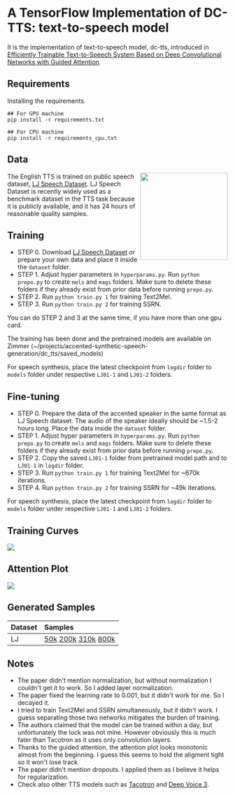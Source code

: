 # A TensorFlow Implementation of DC-TTS: text-to-speech model

It is the implementation of text-to-speech model, dc-tts, introduced in [Efficiently Trainable Text-to-Speech System Based on Deep Convolutional Networks with Guided Attention](https://arxiv.org/abs/1710.08969). 

## Requirements

Installing the requirements.
```
## For GPU machine
pip install -r requirements.txt

## For CPU machine
pip install -r requirements_cpu.txt
```

## Data

<img src="https://image.shutterstock.com/z/stock-vector-lj-letters-four-colors-in-abstract-background-logo-design-identity-in-circle-alphabet-letter-418687846.jpg" height="200" align="right">

The English TTS is trained on public speech dataset, [LJ Speech Dataset](https://keithito.com/LJ-Speech-Dataset/). LJ Speech Dataset is recently widely used as a benchmark dataset in the TTS task because it is publicly available, and it has 24 hours of reasonable quality samples.


## Training

  * STEP 0. Download [LJ Speech Dataset](https://keithito.com/LJ-Speech-Dataset/) or prepare your own data and place it inside the `dataset` folder.
  * STEP 1. Adjust hyper parameters in `hyperparams.py`. Run `python prepo.py` to create `mels` and `mags` folders. Make sure to delete these folders if they already exist from prior data before running `prepo.py`.
  * STEP 2. Run `python train.py 1` for training Text2Mel. 
  * STEP 3. Run `python train.py 2` for training SSRN.

You can do STEP 2 and 3 at the same time, if you have more than one gpu card.

The training has been done and the pretrained models are available on Zimmer (~/projects/accented-synthetic-speech-generation/dc_tts/saved_models)

For speech synthesis, place the latest checkpoint from `logdir` folder to `models` folder under respective `LJ01-1` and `LJ01-2` folders.

## Fine-tuning 

  * STEP 0. Prepare the data of the accented speaker in the same format as LJ Speech dataset. The audio of the speaker ideally should be ~1.5-2 hours long. Place the data inside the `dataset` folder.
  * STEP 1. Adjust hyper parameters in `hyperparams.py`. Run `python prepo.py` to create `mels` and `mags` folders. Make sure to delete these folders if they already exist from prior data before running `prepo.py`.
  * STEP 2. Copy the saved `LJ01-1` folder from pretrained model path and to `LJ01-1` in `logdir` folder.  
  * STEP 3. Run `python train.py 1` for training Text2Mel for ~670k iterations. 
  * STEP 4. Run `python train.py 2` for training SSRN for ~49k iterations.
  
For speech synthesis, place the latest checkpoint from `logdir` folder to `models` folder under respective `LJ01-1` and `LJ01-2` folders.

## Training Curves

<img src="fig/training_curves.png">

## Attention Plot
<img src="fig/attention.gif">


## Generated Samples

| Dataset       | Samples |
| :----- |:-------------|
| LJ      | [50k](https://soundcloud.com/kyubyong-park/sets/dc_tts) [200k](https://soundcloud.com/kyubyong-park/sets/dc_tts_lj_200k) [310k](https://soundcloud.com/kyubyong-park/sets/dc_tts_lj_310k) [800k](https://soundcloud.com/kyubyong-park/sets/dc_tts_lj_800k)|
 

## Notes

  * The paper didn't mention normalization, but without normalization I couldn't get it to work. So I added layer normalization.
  * The paper fixed the learning rate to 0.001, but it didn't work for me. So I decayed it.
  * I tried to train Text2Mel and SSRN simultaneously, but it didn't work. I guess separating those two networks mitigates the burden of training.
  * The authors claimed that the model can be trained within a day, but unfortunately the luck was not mine. However obviously this is much fater than Tacotron as it uses only convolution layers.
  * Thanks to the guided attention, the attention plot looks monotonic almost from the beginning. I guess this seems to hold the aligment tight so it won't lose track.
  * The paper didn't mention dropouts. I applied them as I believe it helps for regularization.
  * Check also other TTS models such as [Tacotron](https://github.com/kyubyong/tacotron) and [Deep Voice 3](https://github.com/kyubyong/deepvoice3).
  
